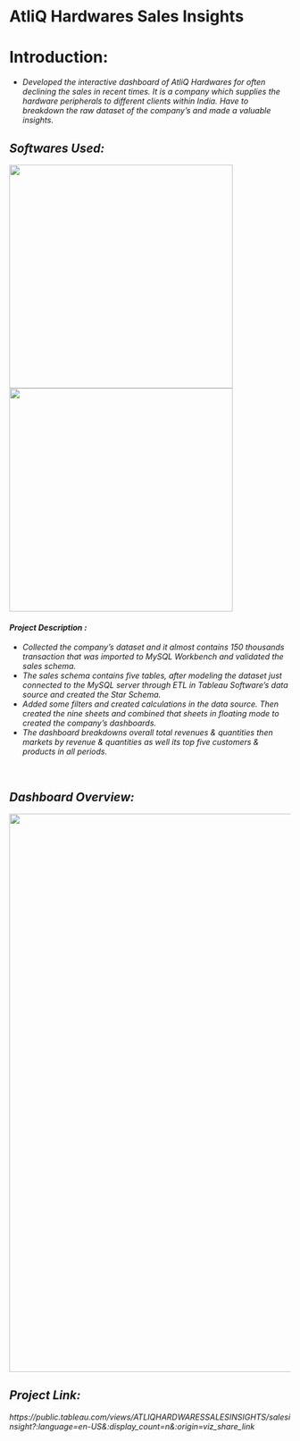 
# AtliQ Hardwares Sales Insights

<h1>
</picture> Introduction: </h1><i>
<ul>
<li>Developed the interactive dashboard of AtliQ Hardwares for often declining the sales in recent times. It is a company which supplies the hardware peripherals to different clients within India. Have to breakdown the raw dataset of the company’s and made a valuable insights.
</li>
  </ul>

<div>
  <h2><picture>
  </picture> Softwares Used: </h2></div>
  <div align="left">
  <img src="https://cdn4.iconfinder.com/data/icons/logos-3/181/MySQL-512.png" width="400"/>
 </div>
 
  <div align="left">
  <img src="https://thinklytics.com/wp-content/uploads/2017/07/tableau-logo-tableau-software.jpg" width="400"/>
 </div>

<div>
  <h4><picture>
  </picture> Project Description :</h2></div>
<ul>
<li>Collected the company’s dataset and it almost contains 150 thousands transaction that was imported  to MySQL Workbench and validated the sales schema. </li>

<li>The sales schema contains five tables, after modeling the dataset just connected to the MySQL server through ETL in Tableau Software’s data source and created the Star Schema.
 </li>

<li>Added some filters and created calculations in the data source. Then created the nine sheets and combined that sheets in floating mode to created the company’s dashboards.
</li>

<li>The dashboard breakdowns overall total revenues & quantities then markets by revenue & quantities as well its top five customers & products in all periods. </li></ul><br></div>

<div>
  <h2><picture>
  </picture> Dashboard Overview: </h2></div>
  <div align="left">
  <img src="https://github-production-user-asset-6210df.s3.amazonaws.com/56791370/277122161-e102ea23-1b52-45ad-8873-8355a9d12b49.png" width="1000"/>
 </div> 
 
 <div>
  <h2><picture>
  </picture> Project Link: </h2></div>
 https://public.tableau.com/views/ATLIQHARDWARESSALESINSIGHTS/salesinsight?:language=en-US&:display_count=n&:origin=viz_share_link
